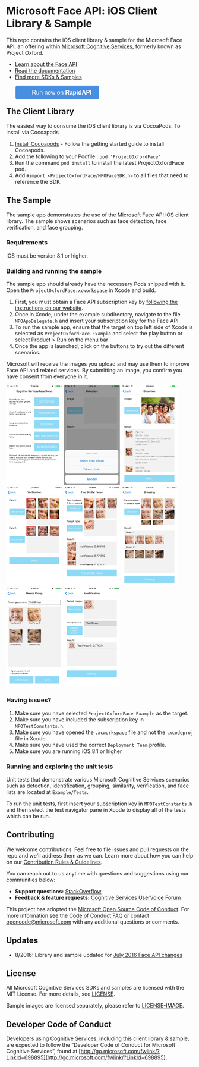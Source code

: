 # Microsoft Face API: iOS Client Library & Sample
This repo contains the iOS client library & sample for the Microsoft Face API, an offering within [Microsoft Cognitive Services](https://www.microsoft.com/cognitive-services), formerly known as Project Oxford.
* [Learn about the Face API](https://www.microsoft.com/cognitive-services/en-us/face-api)
* [Read the documentation](https://www.microsoft.com/cognitive-services/en-us/face-api/documentation/overview)
* [Find more SDKs & Samples](https://www.microsoft.com/cognitive-services/en-us/SDK-Sample?api=face)

<div style="margin: 25px;">
<a href="https://rapidapi.com/package/MicrosoftFaceApi/functions?utm_source=MicrosoftFaceGitHub-iOS&utm_medium=button&utm_content=Vendor_GitHub" style="
    all: initial;
    background-color: #498FE1;
    border-width: 0;
    border-radius: 5px;
    padding: 10px 20px;
    color: white;
    font-family: 'Helvetica';
    font-size: 12pt;
    background-image: url(https://scdn.rapidapi.com/logo-small.png);
    background-size: 25px;
    background-repeat: no-repeat;
    background-position-y: center;
    background-position-x: 10px;
    padding-left: 44px;
    cursor: pointer;">
  Run now on <b>RapidAPI</b>
</a>
</div>

## The Client Library
The easiest way to consume the iOS client library is via CocoaPods. To install via Cocoapods
 1. [Install Cocoapods](http://guides.cocoapods.org/using/getting-started.html) - Follow the getting started guide to install Cocoapods.
 2. Add the following to your Podfile : `pod 'ProjectOxfordFace'`
 3. Run the command `pod install` to install the latest ProjectOxfordFace pod.
 4. Add `#import <ProjectOxfordFace/MPOFaceSDK.h>` to all files that need to reference the SDK.

## The Sample
The sample app demonstrates the use of the Microsoft Face API iOS client library. The sample shows scenarios such as face detection, face verification, and face grouping.

### Requirements
iOS must be version 8.1 or higher.

### Building and running the sample
The sample app should already have the necessary Pods shipped with it. Open the `ProjectOxfordFace.xcworkspace` in Xcode and build.

 1. First, you must obtain a Face API subscription key by [following the instructions on our website](<https://www.microsoft.com/cognitive-services/en-us/sign-up>).
 2. Once in Xcode, under the example subdirectory, navigate to the file `MPOAppDelegate.h` and insert your subscription key for the Face API
 3. To run the sample app, ensure that the target on top left side of Xcode is selected as `ProjectOxfordFace-Example` and select the play button or select Product > Run on the menu bar
 4. Once the app is launched, click on the buttons to try out the different scenarios.

Microsoft will receive the images you upload and may use them to improve Face API and related services. By submitting an image, you confirm you have consent from everyone in it.

<img src="SampleScreenshots/SampleScreenshot1.jpg" width="30%"/>
<img src="SampleScreenshots/SampleScreenshot2.jpg" width="30%"/>
<img src="SampleScreenshots/SampleScreenshot3.jpg" width="30%"/>
<img src="SampleScreenshots/SampleScreenshot4.jpg" width="30%"/>
<img src="SampleScreenshots/SampleScreenshot5.jpg" width="30%"/>
<img src="SampleScreenshots/SampleScreenshot6.jpg" width="30%"/>
<img src="SampleScreenshots/SampleScreenshot7.jpg" width="30%"/>
<img src="SampleScreenshots/SampleScreenshot8.jpg" width="30%"/>


### Having issues?
 1. Make sure you have selected `ProjectOxfordFace-Example` as the target.
 2. Make sure you have included the subscription key in `MPOTestConstants.h`.
 3. Make sure you have opened the `.xcworkspace` file and not the `.xcodeproj` file in Xcode.
 4. Make sure you have used the correct `Deployment Team` profile.
 5. Make sure you are running iOS 8.1 or higher


### Running and exploring the unit tests
Unit tests that demonstrate various Microsoft Cognitive Services scenarios such as detection, identification, grouping, similarity, verification, and face lists are located at `Example/Tests`. 

To run the unit tests, first insert your subscription key in `MPOTestConstants.h` and then select the test navigator pane in Xcode to display all of the tests which can be run.


## Contributing
We welcome contributions. Feel free to file issues and pull requests on the repo and we'll address them as we can. Learn more about how you can help on our [Contribution Rules & Guidelines](</CONTRIBUTING.md>). 

You can reach out to us anytime with questions and suggestions using our communities below:
 - **Support questions:** [StackOverflow](<https://stackoverflow.com/questions/tagged/microsoft-cognitive>)
 - **Feedback & feature requests:** [Cognitive Services UserVoice Forum](<https://cognitive.uservoice.com>)

This project has adopted the [Microsoft Open Source Code of Conduct](https://opensource.microsoft.com/codeofconduct/). For more information see the [Code of Conduct FAQ](https://opensource.microsoft.com/codeofconduct/faq/) or contact [opencode@microsoft.com](mailto:opencode@microsoft.com) with any additional questions or comments.

## Updates
* 8/2016: Library and sample updated for [July 2016 Face API changes](https://www.microsoft.com/cognitive-services/en-us/face-api/documentation/overview#changes)

## License
All Microsoft Cognitive Services SDKs and samples are licensed with the MIT License. For more details, see
[LICENSE](</LICENSE.md>).

Sample images are licensed separately, please refer to [LICENSE-IMAGE](</LICENSE-IMAGE.md>).


## Developer Code of Conduct
Developers using Cognitive Services, including this client library & sample, are expected to follow the “Developer Code of Conduct for Microsoft Cognitive Services”, found at [http://go.microsoft.com/fwlink/?LinkId=698895](http://go.microsoft.com/fwlink/?LinkId=698895).
